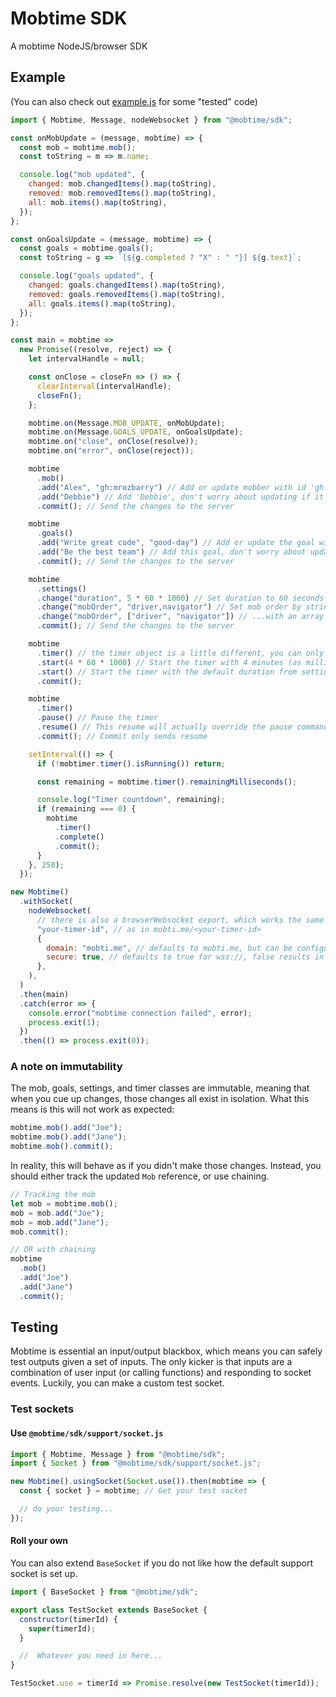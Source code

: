 # Mobtime SDK

A mobtime NodeJS/browser SDK

## Example

(You can also check out [example.js](./src/example.js) for some "tested" code)

```javascript
import { Mobtime, Message, nodeWebsocket } from "@mobtime/sdk";

const onMobUpdate = (message, mobtime) => {
  const mob = mobtime.mob();
  const toString = m => m.name;

  console.log("mob updated", {
    changed: mob.changedItems().map(toString),
    removed: mob.removedItems().map(toString),
    all: mob.items().map(toString),
  });
};

const onGoalsUpdate = (message, mobtime) => {
  const goals = mobtime.goals();
  const toString = g => `[${g.completed ? "X" : " "}] ${g.text}`;

  console.log("goals updated", {
    changed: goals.changedItems().map(toString),
    removed: goals.removedItems().map(toString),
    all: goals.items().map(toString),
  });
};

const main = mobtime =>
  new Promise((resolve, reject) => {
    let intervalHandle = null;

    const onClose = closeFn => () => {
      clearInterval(intervalHandle);
      closeFn();
    };

    mobtime.on(Message.MOB_UPDATE, onMobUpdate);
    mobtime.on(Message.GOALS_UPDATE, onGoalsUpdate);
    mobtime.on("close", onClose(resolve));
    mobtime.on("error", onClose(reject));

    mobtime
      .mob()
      .add("Alex", "gh:mrozbarry") // Add or update mobber with id 'gh:mrozbarry'
      .add("Debbie") // Add 'Debbie', don't worry about updating if it already exists
      .commit(); // Send the changes to the server

    mobtime
      .goals()
      .add("Write great code", "good-day") // Add or update the goal with id 'good-day'
      .add("Be the best team") // Add this goal, don't worry about updating if it already exists
      .commit(); // Send the changes to the server

    mobtime
      .settings()
      .change("duration", 5 * 60 * 1000) // Set duration to 60 seconds
      .change("mobOrder", "driver,navigator") // Set mob order by string, or...
      .change("mobOrder", ["driver", "navigator"]) // ...with an array of strings (overrides the first)
      .commit(); // Send the changes to the server

    mobtime
      .timer() // the timer object is a little different, you can only commit one thing at a time, since the timer is atomic
      .start(4 * 60 * 1000) // Start the timer with 4 minutes (as milliseconds)
      .start() // Start the timer with the default duration from settings
      .commit();

    mobtime
      .timer()
      .pause() // Pause the timer
      .resume() // This resume will actually override the pause command
      .commit(); // Commit only sends resume

    setInterval(() => {
      if (!mobtimer.timer().isRunning()) return;

      const remaining = mobtime.timer().remainingMilliseconds();

      console.log("Timer countdown", remaining);
      if (remaining === 0) {
        mobtime
          .timer()
          .complete()
          .commit();
      }
    }, 250);
  });

new Mobtime()
  .withSocket(
    nodeWebsocket(
      // there is also a browserWebsocket export, which works the same
      "your-timer-id", // as in mobti.me/<your-timer-id>
      {
        domain: "mobti.me", // defaults to mobti.me, but can be configured to another server (ie localhost)
        secure: true, // defaults to true for wss://, false results in ws://
      },
    ),
  )
  .then(main)
  .catch(error => {
    console.error("mobtime connection failed", error);
    process.exit(1);
  })
  .then(() => process.exit(0));
```

### A note on immutability

The mob, goals, settings, and timer classes are immutable, meaning that when you cue up changes, those changes all exist in isolation.
What this means is this will not work as expected:

```javascript
mobtime.mob().add("Joe");
mobtime.mob().add("Jane");
mobtime.mob().commit();
```

In reality, this will behave as if you didn't make those changes.
Instead, you should either track the updated `Mob` reference, or use chaining.

```javascript
// Tracking the mob
let mob = mobtime.mob();
mob = mob.add("Joe");
mob = mob.add("Jane");
mob.commit();

// OR with chaining
mobtime
  .mob()
  .add("Joe")
  .add("Jane")
  .commit();
```

## Testing

Mobtime is essential an input/output blackbox, which means you can safely test outputs given a set of inputs.
The only kicker is that inputs are a combination of user input (or calling functions) and responding to socket events.
Luckily, you can make a custom test socket.

### Test sockets

#### Use `@mobtime/sdk/support/socket.js`

```javascript
import { Mobtime, Message } from "@mobtime/sdk";
import { Socket } from "@mobtime/sdk/support/socket.js";

new Mobtime().usingSocket(Socket.use()).then(mobtime => {
  const { socket } = mobtime; // Get your test socket

  // do your testing...
});
```

#### Roll your own

You can also extend `BaseSocket` if you do not like how the default support socket is set up.

```javascript
import { BaseSocket } from "@mobtime/sdk";

export class TestSocket extends BaseSocket {
  constructor(timerId) {
    super(timerId);
  }

  //  Whatever you need in here...
}

TestSocket.use = timerId => Promise.resolve(new TestSocket(timerId));
```
